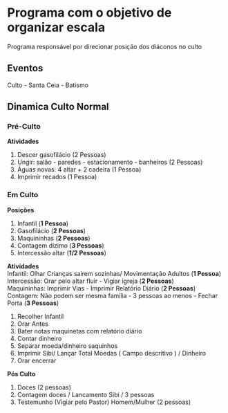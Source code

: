 # Programa com o objetivo de organizar escala
Programa responsável por direcionar posição dos diáconos no culto

## Eventos
Culto - Santa Ceia - Batismo 

## Dinamica Culto Normal
### Pré-Culto
**Atividades**  
1. Descer gasofilácio (2 Pessoas)
2. Ungir: salão - paredes - estacionamento - banheiros  (2 Pessoas)
3. Águas novas: 4 altar + 2 cadeira (1 Pessoa)
4. Imprimir recados (1 Pessoa)

### Em Culto
**Posições** 
1. Infantil (**1 Pessoa**) 
2. Gasofilácio (**2 Pessoas**)
3. Maquininhas (**2 Pessoas**) 
4. Contagem dízimo (**3 Pessoas**)
5. Intercessão altar (**1/2 Pessoas**)

**Atividades**  
Infantil: Olhar Crianças sairem sozinhas/ Movimentação Adultos (**1 Pessoa**)  
Intercessão: Orar pelo altar fluir - Vigiar igreja (**2 Pessoas**)  
Maquininhas: Imprimir Vias - Imprimir Relatório Diário (**2 Pessoas**)  
Contagem: Não podem ser mesma família - 3 pessoas ao menos - Fechar Porta (**3 Pessoas**)  
1. Recolher Infantil 
2. Orar Antes 
3. Bater notas maquinetas com relatório diário
4. Contar dinheiro 
5. Separar moeda/dinheiro saquinhos 
6. Imprimir Sibi/ Lançar Total Moedas ( Campo descritivo ) / Dinheiro
7. Orar encerrar

**Pós Culto**  
1. Doces (2 pessoas)
2. Contagem doces / Lancamento Sibi / 3 pessoas
3. Testemunho (Vigiar pelo Pastor) Homem/Mulher (2 pessoas)